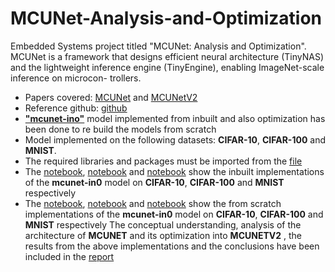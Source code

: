 # MCUNet-Analysis-and-Optimization
Embedded Systems project titled "MCUNet: Analysis and Optimization". MCUNet is a framework that designs efficient neural architecture (TinyNAS) and the lightweight inference engine (TinyEngine), enabling ImageNet-scale inference on microcon- trollers.
* Papers covered: [MCUNet](https://arxiv.org/abs/2007.10319) and [MCUNetV2](https://arxiv.org/abs/2110.15352)
* Reference github: [github](https://github.com/mit-han-lab/mcunet)
* [**"mcunet-ino"**](https://github.com/mit-han-lab/mcunet/blob/master/mcunet/model_zoo.py) model implemented from inbuilt and also optimization has been done to re build the models from scratch
* Model implemented on the following datasets: **CIFAR-10**, **CIFAR-100** and **MNIST**.
* The required libraries and packages must be imported from the [file](https://github.com/vedasam-ch15/MCUNet-Analysis-and-Optimization/blob/main/import.txt)
* The [notebook](https://github.com/vedasam-ch15/MCUNet-Analysis-and-Optimization/blob/main/ES_Project_CIFAR10_new.ipynb), [notebook](https://github.com/vedasam-ch15/MCUNet-Analysis-and-Optimization/blob/main/ES_Project_CIFAR100_new.ipynb) and [notebook](https://github.com/vedasam-ch15/MCUNet-Analysis-and-Optimization/blob/main/ES_Project_MNIST_new.ipynb) show the inbuilt implementations of the **mcunet-in0** model on **CIFAR-10**, **CIFAR-100** and **MNIST** respectively
* The [notebook](https://github.com/vedasam-ch15/MCUNet-Analysis-and-Optimization/blob/main/github_CIFAR10.ipynb), [notebook](https://github.com/vedasam-ch15/MCUNet-Analysis-and-Optimization/blob/main/github_CIFAR100.ipynb) and [notebook]() show the from scratch implementations of the **mcunet-in0** model on **CIFAR-10**, **CIFAR-100** and **MNIST** respectively
The conceptual understanding, analysis of the architecture of **MCUNET** and its optimization into **MCUNETV2** , the results from the above implementations and the conclusions have been included in the [report]()
